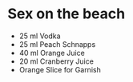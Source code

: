# Sex on the beach

- 25 ml Vodka
- 25 ml Peach Schnapps
- 40 ml Orange Juice
- 20 ml Cranberry Juice
- Orange Slice for Garnish